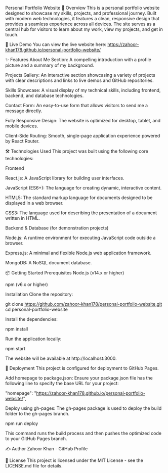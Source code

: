 Personal Portfolio Website
📝 Overview
This is a personal portfolio website designed to showcase my skills, projects, and professional journey. Built with modern web technologies, it features a clean, responsive design that provides a seamless experience across all devices. The site serves as a central hub for visitors to learn about my work, view my projects, and get in touch.

🚀 Live Demo
You can view the live website here:
https://zahoor-khan178.github.io/personal-portfolio-website/

✨ Features
About Me Section: A compelling introduction with a profile picture and a summary of my background.

Projects Gallery: An interactive section showcasing a variety of projects with clear descriptions and links to live demos and GitHub repositories.

Skills Showcase: A visual display of my technical skills, including frontend, backend, and database technologies.

Contact Form: An easy-to-use form that allows visitors to send me a message directly.

Fully Responsive Design: The website is optimized for desktop, tablet, and mobile devices.

Client-Side Routing: Smooth, single-page application experience powered by React Router.

🛠️ Technologies Used
This project was built using the following core technologies:

Frontend

React.js: A JavaScript library for building user interfaces.

JavaScript (ES6+): The language for creating dynamic, interactive content.

HTML5: The standard markup language for documents designed to be displayed in a web browser.

CSS3: The language used for describing the presentation of a document written in HTML.

Backend & Database (for demonstration projects)

Node.js: A runtime environment for executing JavaScript code outside a browser.

Express.js: A minimal and flexible Node.js web application framework.

MongoDB: A NoSQL document database.

📦 Getting Started
Prerequisites
Node.js (v14.x or higher)

npm (v6.x or higher)

Installation
Clone the repository:

git clone https://github.com/zahoor-khan178/personal-portfolio-website.git
cd personal-portfolio-website

Install the dependencies:

npm install

Run the application locally:

npm start

The website will be available at http://localhost:3000.

🚀 Deployment
This project is configured for deployment to GitHub Pages.

Add homepage to package.json:
Ensure your package.json file has the following line to specify the base URL for your project:

"homepage": "https://zahoor-khan178.github.io/personal-portfolio-website/",

Deploy using gh-pages:
The gh-pages package is used to deploy the build folder to the gh-pages branch.

npm run deploy

This command runs the build process and then pushes the optimized code to your GitHub Pages branch.

✍️ Author
Zahoor Khan - GitHub Profile

📄 License
This project is licensed under the MIT License - see the LICENSE.md file for details.
